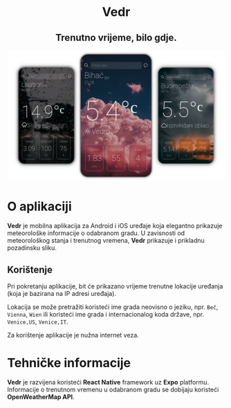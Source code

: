 <h1 align='center'>Vedr</h1>
<h2 align='center'>Trenutno vrijeme, bilo gdje.</h2>

![AppLogo](readmeAssets/appDemo.png)

# O aplikaciji
**Vedr** je mobilna aplikacija za Android i iOS uređaje koja elegantno prikazuje meteorološke informacije o odabranom gradu. U zavisnosti od meteorološkog stanja i trenutnog vremena, **Vedr** prikazuje i prikladnu pozadinsku sliku.
## Korištenje
Pri pokretanju aplikacije, bit će prikazano vrijeme trenutne lokacije uređanja (koja je bazirana na IP adresi uređaja).

Lokacija se može pretražiti koristeći ime grada neovisno o jeziku, npr. `Beč`, `Vienna`, `Wien` ili koristeći ime grada i internacionalog koda države, npr. `Venice,US`, `Venice,IT`.

Za korištenje aplikacije je nužna internet veza.

# Tehničke informacije
**Vedr** je razvijena koristeći **React Native** framework uz **Expo** platformu. Informacije o trenutnom vremenu u odabranom gradu se dobijaju koristeći **OpenWeatherMap API**.
